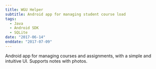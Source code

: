 ```yaml
---
title: WGU Helper
subtitle: Android app for managing student course load
tags:
  - Java
  - Android SDK
  - SQLite
date: "2017-06-14"
enddate: "2017-07-09"
---
```

Android app for managing courses and assignments, with a simple and intuitive UI. Supports notes with photos.
